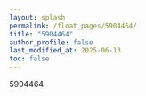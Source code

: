 ```yaml
---
layout: splash
permalink: /float_pages/5904464/
title: "5904464"
author_profile: false
last_modified_at: 2025-06-13
toc: false
---
```

 
5904464
